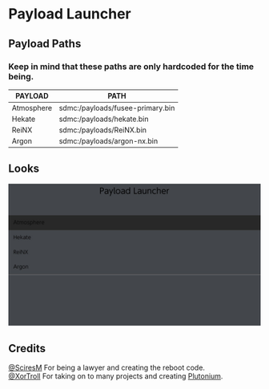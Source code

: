 # Payload Launcher

## Payload Paths
### Keep in mind that these paths are only hardcoded for the time being.

|PAYLOAD|PATH
|--|--
|Atmosphere|sdmc:/payloads/fusee-primary.bin|
|Hekate|sdmc:/payloads/hekate.bin|
|ReiNX|sdmc:/payloads/ReiNX.bin|
|Argon|sdmc:/payloads/argon-nx.bin|

## Looks

![Main layout](https://github.com/LordApple/Payload-Launcher/blob/master/Screenshots/main.jpg?raw=true)

## Credits

[@SciresM](https://github.com/SciresM) For being a lawyer and creating the reboot code.\
[@XorTroll](https://github.com/XorTroll) For taking on to many projects and creating [Plutonium](https://github.com/XorTroll/Plutonium).
